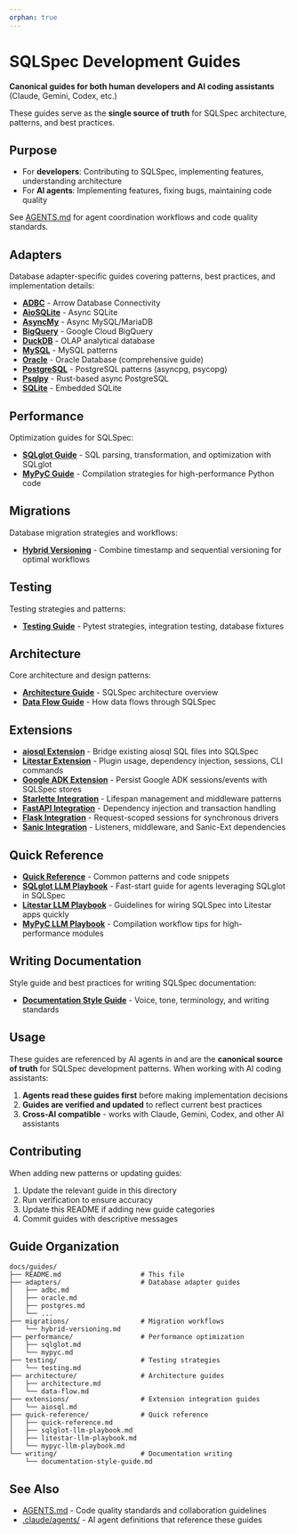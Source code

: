 ```yaml
---
orphan: true
---
```


# SQLSpec Development Guides

**Canonical guides for both human developers and AI coding assistants** (Claude, Gemini, Codex, etc.)

These guides serve as the **single source of truth** for SQLSpec architecture, patterns, and best practices.

## Purpose

- For **developers**: Contributing to SQLSpec, implementing features, understanding architecture
- For **AI agents**: Implementing features, fixing bugs, maintaining code quality

See [AGENTS.md](../../AGENTS.md) for agent coordination workflows and code quality standards.

## Adapters

Database adapter-specific guides covering patterns, best practices, and implementation details:

- [**ADBC**](adapters/adbc.md) - Arrow Database Connectivity
- [**AioSQLite**](adapters/aiosqlite.md) - Async SQLite
- [**AsyncMy**](adapters/asyncmy.md) - Async MySQL/MariaDB
- [**BigQuery**](adapters/bigquery.md) - Google Cloud BigQuery
- [**DuckDB**](adapters/duckdb.md) - OLAP analytical database
- [**MySQL**](adapters/mysql.md) - MySQL patterns
- [**Oracle**](adapters/oracle.md) - Oracle Database (comprehensive guide)
- [**PostgreSQL**](adapters/postgres.md) - PostgreSQL patterns (asyncpg, psycopg)
- [**Psqlpy**](adapters/psqlpy.md) - Rust-based async PostgreSQL
- [**SQLite**](adapters/sqlite.md) - Embedded SQLite

## Performance

Optimization guides for SQLSpec:

- [**SQLglot Guide**](performance/sqlglot.md) - SQL parsing, transformation, and optimization with SQLglot
- [**MyPyC Guide**](performance/mypyc.md) - Compilation strategies for high-performance Python code

## Migrations

Database migration strategies and workflows:

- [**Hybrid Versioning**](migrations/hybrid-versioning.md) - Combine timestamp and sequential versioning for optimal workflows

## Testing

Testing strategies and patterns:

- [**Testing Guide**](testing/testing.md) - Pytest strategies, integration testing, database fixtures

## Architecture

Core architecture and design patterns:

- [**Architecture Guide**](architecture/architecture.md) - SQLSpec architecture overview
- [**Data Flow Guide**](architecture/data-flow.md) - How data flows through SQLSpec

## Extensions

- [**aiosql Extension**](extensions/aiosql.md) - Bridge existing aiosql SQL files into SQLSpec
- [**Litestar Extension**](extensions/litestar.md) - Plugin usage, dependency injection, sessions, CLI commands
- [**Google ADK Extension**](extensions/google-adk.md) - Persist Google ADK sessions/events with SQLSpec stores
- [**Starlette Integration**](extensions/starlette.md) - Lifespan management and middleware patterns
- [**FastAPI Integration**](extensions/fastapi.md) - Dependency injection and transaction handling
- [**Flask Integration**](extensions/flask.md) - Request-scoped sessions for synchronous drivers
- [**Sanic Integration**](extensions/sanic.md) - Listeners, middleware, and Sanic-Ext dependencies

## Quick Reference

- [**Quick Reference**](quick-reference/quick-reference.md) - Common patterns and code snippets
- [**SQLglot LLM Playbook**](quick-reference/sqlglot-llm-playbook.md) - Fast-start guide for agents leveraging SQLglot in SQLSpec
- [**Litestar LLM Playbook**](quick-reference/litestar-llm-playbook.md) - Guidelines for wiring SQLSpec into Litestar apps quickly
- [**MyPyC LLM Playbook**](quick-reference/mypyc-llm-playbook.md) - Compilation workflow tips for high-performance modules

## Writing Documentation

Style guide and best practices for writing SQLSpec documentation:

- [**Documentation Style Guide**](writing/documentation-style-guide.md) - Voice, tone, terminology, and writing standards

## Usage

These guides are referenced by AI agents in and are the **canonical source of truth** for SQLSpec development patterns. When working with AI coding assistants:

1. **Agents read these guides first** before making implementation decisions
2. **Guides are verified and updated** to reflect current best practices
3. **Cross-AI compatible** - works with Claude, Gemini, Codex, and other AI assistants

## Contributing

When adding new patterns or updating guides:

1. Update the relevant guide in this directory
2. Run verification to ensure accuracy
3. Update this README if adding new guide categories
4. Commit guides with descriptive messages

## Guide Organization

```
docs/guides/
├── README.md                    # This file
├── adapters/                    # Database adapter guides
│   ├── adbc.md
│   ├── oracle.md
│   ├── postgres.md
│   └── ...
├── migrations/                  # Migration workflows
│   └── hybrid-versioning.md
├── performance/                 # Performance optimization
│   ├── sqlglot.md
│   └── mypyc.md
├── testing/                     # Testing strategies
│   └── testing.md
├── architecture/                # Architecture guides
│   ├── architecture.md
│   └── data-flow.md
├── extensions/                  # Extension integration guides
│   └── aiosql.md
├── quick-reference/             # Quick reference
│   ├── quick-reference.md
│   ├── sqlglot-llm-playbook.md
│   ├── litestar-llm-playbook.md
│   └── mypyc-llm-playbook.md
└── writing/                     # Documentation writing
    └── documentation-style-guide.md
```

## See Also

- [AGENTS.md](../../AGENTS.md) - Code quality standards and collaboration guidelines
- [.claude/agents/](../../.claude/agents/) - AI agent definitions that reference these guides
